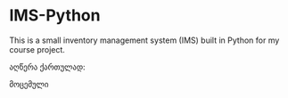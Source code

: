 # IMS-Python
This is a small inventory management system (IMS) built in Python for my course project.

აღწერა ქართულად: 

მოცემული 